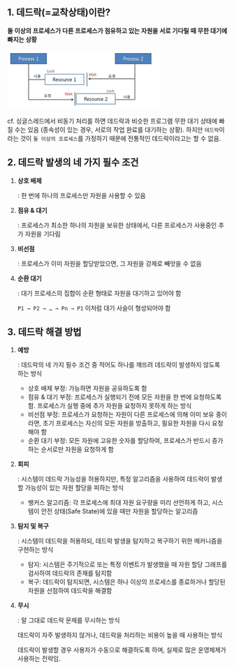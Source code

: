 ## 1. 데드락(=교착상태)이란?

**둘 이상의 프로세스가 다른 프로세스가 점유하고 있는 자원을 서로 기다릴 때 무한 대기에 빠지는 상황**

![deadlockimg.png](deadlockimg.png)

cf. 싱글스레드에서 비동기 처리를 하면 데드락과 비슷한 프로그램 무한 대기 상태에 빠질 수는 있음 (종속성이 있는 경우, 서로의 작업 완료를 대기하는 상황). 하지만 `데드락`이라는 것이 `둘 이상의 프로세스`를 가정하기 때문에 전통적인 데드락이라고는 할 수 없음.

## **2. 데드락 발생의 네 가지 필수 조건**

1. **상호 배제**

   : 한 번에 하나의 프로세스만 자원을 사용할 수 있음

2. **점유 & 대기**

   : 프로세스가 최소한 하나의 자원을 보유한 상태에서, 다른 프로세스가 사용중인 추가 자원을 기다림

3. **비선점**

   : 프로세스가 이미 자원을 할당받았으면, 그 자원을 강제로 빼앗을 수 없음

4. **순환 대기**

   : 대기 프로세스의 집합이 순환 형태로 자원을 대기하고 있어야 함

   `P1 → P2 → … → Pn → P1` 이처럼 대기 사슬이 형성되어야 함


## 3. 데드락 해결 방법

1. **예방**

   : 데드락의 네 가지 필수 조건 중 적어도 하나를 깨뜨려 데드락이 발생하지 않도록 하는 방식

    - 상호 배제 부정: 가능하면 자원을 공유하도록 함
    - 점유 & 대기 부정: 프로세스가 실행되기 전에 모든 자원을 한 번에 요청하도록 함. 프로세스가 실행 중에 추가 자원을 요청하지 못하게 하는 방식
    - 비선점 부정: 프로세스가 요청하는 자원이 다른 프로세스에 의해 이미 보유 중이라면, 초기 프로세스는 자신의 모든 자원을 방출하고, 필요한 자원을 다시 요청해야 함
    - 순환 대기 부정: 모든 자원에 고유한 숫자를 할당하여, 프로세스가 반드시 증가하는 순서로만 자원을 요청하게 함
2. **회피**

   : 시스템이 데드락 가능성을 허용하지만, 특정 알고리즘을 사용하여 데드락이 발생할 가능성이 있는 자원 할당을 피하는 방식

    - 뱅커스 알고리즘: 각 프로세스에 최대 자원 요구량을 미리 선언하게 하고, 시스템이 안전 상태(Safe State)에 있을 때만 자원을 할당하는 알고리즘
3. **탐지 및 복구**

   : 시스템이 데드락을 허용하되, 데드락 발생을 탐지하고 복구하기 위한 메커니즘을 구현하는 방식

    - 탐지: 시스템은 주기적으로 또는 특정 이벤트가 발생했을 때 자원 할당 그래프를 검사하여 데드락의 존재를 탐지함
    - 복구: 데드락이 탐지되면, 시스템은 하나 이상의 프로세스를 종료하거나 할당된 자원을 선점하여 데드락을 해결함
4. **무시**

   : 말 그대로 데드락 문제를 무시하는 방식

   데드락이 자주 발생하지 않거나, 데드락을 처리하는 비용이 높을 때 사용하는 방식

   데드락이 발생할 경우 사용자가 수동으로 해결하도록 하며, 실제로 많은 운영체제가 사용하는 전략임.